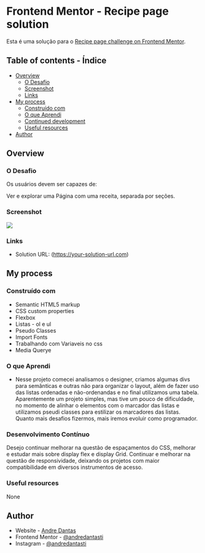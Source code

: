# Frontend Mentor - Recipe page solution

Esta é uma solução para o [Recipe page challenge on Frontend Mentor](https://www.frontendmentor.io/challenges/recipe-page-KiTsR8QQKm).

## Table of contents - Índice

- [Overview](#overview)
  - [O Desafio](#O-Desafio)
  - [Screenshot](#screenshot)
  - [Links](#links)
- [My process](#my-process)
  - [Construído com](#Construído-Com)
  - [O que Aprendi](#what-i-learned)
  - [Continued development](#continued-development)
  - [Useful resources](#useful-resources)
- [Author](#author)

## Overview

### O Desafio

Os usuários devem ser capazes de:

Ver e explorar uma Página com uma receita, separada por seções. 

### Screenshot

![](./images/animacao.gif)

### Links

- Solution URL: (https://your-solution-url.com)

## My process

### Construído com

- Semantic HTML5 markup
- CSS custom properties
- Flexbox
- Listas - ol e ul
- Pseudo Classes
- Import Fonts
- Trabalhando com Variaveis no css
- Media Querye

### O que Aprendi

- Nesse projeto comecei analisamos o designer, criamos algumas divs para semânticas e outras não para organizar o layout, além de fazer uso das listas ordenadas e não-ordenandas e no final utilizamos uma tabela. Aparentemente um projeto simples, mas tive um pouco de dificuldade, no momento de alinhar o elementos com o marcador das listas e utilizamos pseudi classes para estilizar os marcadores das listas. Quanto mais desafios fizermos, mais iremos evoluir como programador. 

### Desenvolvimento Contínuo

Desejo continuar melhorar na questão de espaçamentos do CSS, melhorar e estudar mais sobre display flex e display Grid.
Continuar e melhorar na questão de responsividade, deixando os projetos com maior compatibilidade em diversos instrumentos de acesso.

### Useful resources

None

## Author

- Website - [Andre Dantas](https://github.com/andredantasti)
- Frontend Mentor - [@andredantasti](https://www.frontendmentor.io/profile/andredantasti)
- Instagram - [@andredantasti](https://www.instagram.com/andredantasti)

